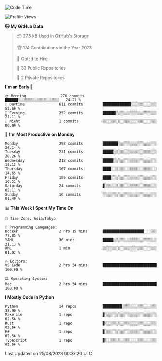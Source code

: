 <!--START_SECTION:waka-->
![Code Time](http://img.shields.io/badge/Code%20Time-700%20hrs%2012%20mins-blue)

![Profile Views](http://img.shields.io/badge/Profile%20Views-1-blue)

**🐱 My GitHub Data** 

> 📦 27.8 kB Used in GitHub's Storage 
 > 
> 🏆 174 Contributions in the Year 2023
 > 
> 💼 Opted to Hire
 > 
> 📜 33 Public Repositories 
 > 
> 🔑 2 Private Repositories 
 > 
**I'm an Early 🐤** 

```text
🌞 Morning                276 commits         ██████░░░░░░░░░░░░░░░░░░░   24.21 % 
🌆 Daytime                611 commits         █████████████░░░░░░░░░░░░   53.60 % 
🌃 Evening                252 commits         ██████░░░░░░░░░░░░░░░░░░░   22.11 % 
🌙 Night                  1 commits           ░░░░░░░░░░░░░░░░░░░░░░░░░   00.09 % 
```
📅 **I'm Most Productive on Monday** 

```text
Monday                   298 commits         ███████░░░░░░░░░░░░░░░░░░   26.14 % 
Tuesday                  231 commits         █████░░░░░░░░░░░░░░░░░░░░   20.26 % 
Wednesday                218 commits         █████░░░░░░░░░░░░░░░░░░░░   19.12 % 
Thursday                 167 commits         ████░░░░░░░░░░░░░░░░░░░░░   14.65 % 
Friday                   186 commits         ████░░░░░░░░░░░░░░░░░░░░░   16.32 % 
Saturday                 24 commits          █░░░░░░░░░░░░░░░░░░░░░░░░   02.11 % 
Sunday                   16 commits          ░░░░░░░░░░░░░░░░░░░░░░░░░   01.40 % 
```


📊 **This Week I Spent My Time On** 

```text
🕑︎ Time Zone: Asia/Tokyo

💬 Programming Languages: 
Docker                   2 hrs 15 mins       ███████████████████░░░░░░   77.85 % 
YAML                     36 mins             █████░░░░░░░░░░░░░░░░░░░░   21.13 % 
XML                      1 min               ░░░░░░░░░░░░░░░░░░░░░░░░░   01.02 % 

🔥 Editors: 
VS Code                  2 hrs 54 mins       █████████████████████████   100.00 % 

💻 Operating System: 
Mac                      2 hrs 54 mins       █████████████████████████   100.00 % 
```

**I Mostly Code in Python** 

```text
Python                   14 repos            █████████░░░░░░░░░░░░░░░░   35.90 % 
Makefile                 1 repo              █░░░░░░░░░░░░░░░░░░░░░░░░   02.56 % 
Rust                     1 repo              █░░░░░░░░░░░░░░░░░░░░░░░░   02.56 % 
F#                       1 repo              █░░░░░░░░░░░░░░░░░░░░░░░░   02.56 % 
TypeScript               1 repo              █░░░░░░░░░░░░░░░░░░░░░░░░   02.56 % 
```




 Last Updated on 25/08/2023 00:37:20 UTC
<!--END_SECTION:waka-->
